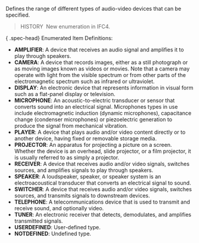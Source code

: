 ﻿Defines the range of different types of audio-video devices that can be specified.

> HISTORY&nbsp; New enumeration in IFC4.

{ .spec-head}
Enumerated Item Definitions:

* **AMPLIFIER**: A device that receives an audio signal and amplifies it to play through speakers.
* **CAMERA**: A device that records images, either as a still photograph or as moving images known as videos or movies. Note that a camera may operate with light from the visible spectrum or from other parts of the electromagnetic spectrum such as infrared or ultraviolet.
* **DISPLAY**: An electronic device that represents information in visual form such as a flat-panel display or television.
* **MICROPHONE**: An acoustic-to-electric transducer or sensor that converts sound into an electrical signal. Microphones types in use include electromagnetic induction (dynamic microphones), capacitance change (condenser microphones) or piezoelectric generation to produce the signal from mechanical vibration.
* **PLAYER**: A device that plays audio and/or video content directly or to another device, having fixed or removable storage media.
* **PROJECTOR**: An apparatus for projecting a picture on a screen. Whether the device is an overhead, slide projector, or a film projector, it is usually referred to as simply a projector.
* **RECEIVER**: A device that receives audio and/or video signals, switches sources, and amplifies signals to play through speakers.
* **SPEAKER**: A loudspeaker, speaker, or speaker system is an electroacoustical transducer that converts an electrical signal to sound.
* **SWITCHER**: A device that receives audio and/or video signals, switches sources, and transmits signals to downstream devices.
* **TELEPHONE**: A telecommunications device that is used to transmit and receive sound, and optionally video.
* **TUNER**: An electronic receiver that detects, demodulates, and amplifies transmitted signals.
* **USERDEFINED**: User-defined type.
* **NOTDEFINED**: Undefined type.